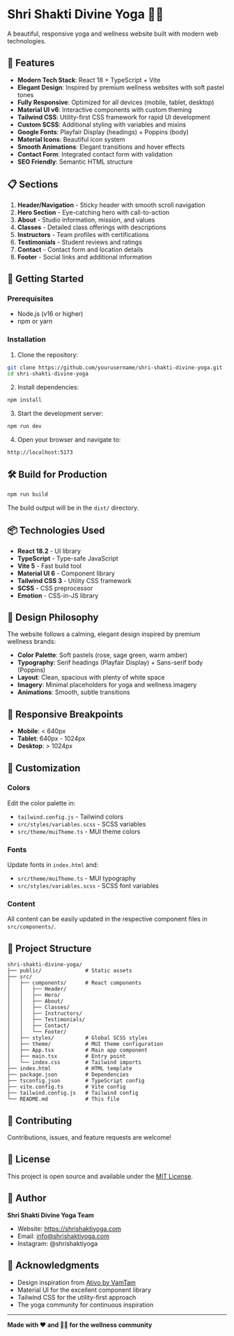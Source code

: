 # Shri Shakti Divine Yoga 🧘‍♀️

A beautiful, responsive yoga and wellness website built with modern web technologies.

## 🌟 Features

- **Modern Tech Stack**: React 18 + TypeScript + Vite
- **Elegant Design**: Inspired by premium wellness websites with soft pastel tones
- **Fully Responsive**: Optimized for all devices (mobile, tablet, desktop)
- **Material UI v6**: Interactive components with custom theming
- **Tailwind CSS**: Utility-first CSS framework for rapid UI development
- **Custom SCSS**: Additional styling with variables and mixins
- **Google Fonts**: Playfair Display (headings) + Poppins (body)
- **Material Icons**: Beautiful icon system
- **Smooth Animations**: Elegant transitions and hover effects
- **Contact Form**: Integrated contact form with validation
- **SEO Friendly**: Semantic HTML structure

## 📋 Sections

1. **Header/Navigation** - Sticky header with smooth scroll navigation
2. **Hero Section** - Eye-catching hero with call-to-action
3. **About** - Studio information, mission, and values
4. **Classes** - Detailed class offerings with descriptions
5. **Instructors** - Team profiles with certifications
6. **Testimonials** - Student reviews and ratings
7. **Contact** - Contact form and location details
8. **Footer** - Social links and additional information

## 🚀 Getting Started

### Prerequisites

- Node.js (v16 or higher)
- npm or yarn

### Installation

1. Clone the repository:
```bash
git clone https://github.com/yourusername/shri-shakti-divine-yoga.git
cd shri-shakti-divine-yoga
```

2. Install dependencies:
```bash
npm install
```

3. Start the development server:
```bash
npm run dev
```

4. Open your browser and navigate to:
```
http://localhost:5173
```

## 🛠️ Build for Production

```bash
npm run build
```

The build output will be in the `dist/` directory.

## 📦 Technologies Used

- **React 18.2** - UI library
- **TypeScript** - Type-safe JavaScript
- **Vite 5** - Fast build tool
- **Material UI 6** - Component library
- **Tailwind CSS 3** - Utility CSS framework
- **SCSS** - CSS preprocessor
- **Emotion** - CSS-in-JS library

## 🎨 Design Philosophy

The website follows a calming, elegant design inspired by premium wellness brands:

- **Color Palette**: Soft pastels (rose, sage green, warm amber)
- **Typography**: Serif headings (Playfair Display) + Sans-serif body (Poppins)
- **Layout**: Clean, spacious with plenty of white space
- **Imagery**: Minimal placeholders for yoga and wellness imagery
- **Animations**: Smooth, subtle transitions

## 📱 Responsive Breakpoints

- **Mobile**: < 640px
- **Tablet**: 640px - 1024px
- **Desktop**: > 1024px

## 🔧 Customization

### Colors

Edit the color palette in:
- `tailwind.config.js` - Tailwind colors
- `src/styles/variables.scss` - SCSS variables
- `src/theme/muiTheme.ts` - MUI theme colors

### Fonts

Update fonts in `index.html` and:
- `src/theme/muiTheme.ts` - MUI typography
- `src/styles/variables.scss` - SCSS font variables

### Content

All content can be easily updated in the respective component files in `src/components/`.

## 📄 Project Structure

```
shri-shakti-divine-yoga/
├── public/              # Static assets
├── src/
│   ├── components/      # React components
│   │   ├── Header/
│   │   ├── Hero/
│   │   ├── About/
│   │   ├── Classes/
│   │   ├── Instructors/
│   │   ├── Testimonials/
│   │   ├── Contact/
│   │   └── Footer/
│   ├── styles/          # Global SCSS styles
│   ├── theme/           # MUI theme configuration
│   ├── App.tsx          # Main app component
│   ├── main.tsx         # Entry point
│   └── index.css        # Tailwind imports
├── index.html           # HTML template
├── package.json         # Dependencies
├── tsconfig.json        # TypeScript config
├── vite.config.ts       # Vite config
├── tailwind.config.js   # Tailwind config
└── README.md            # This file
```

## 🤝 Contributing

Contributions, issues, and feature requests are welcome!

## 📝 License

This project is open source and available under the [MIT License](LICENSE).

## 👤 Author

**Shri Shakti Divine Yoga Team**

- Website: https://shrishaktiyoga.com
- Email: info@shrishaktiyoga.com
- Instagram: @shrishaktiyoga

## 🙏 Acknowledgments

- Design inspiration from [Ativo by VamTam](https://ativo.vamtam.com/)
- Material UI for the excellent component library
- Tailwind CSS for the utility-first approach
- The yoga community for continuous inspiration

---

**Made with ❤️ and 🧘‍♀️ for the wellness community**

